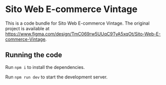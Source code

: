 
  # Sito Web E-commerce Vintage

  This is a code bundle for Sito Web E-commerce Vintage. The original project is available at https://www.figma.com/design/TmC069rw5UUqC9TyA5xqOt/Sito-Web-E-commerce-Vintage.

  ## Running the code

  Run `npm i` to install the dependencies.

  Run `npm run dev` to start the development server.
  